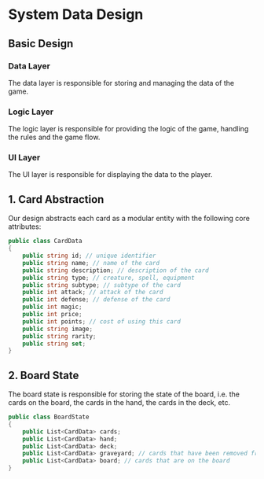 # System Data Design

## Basic Design

### Data Layer

The data layer is responsible for storing and managing the data of the game.

### Logic Layer

The logic layer is responsible for providing the logic of the game, handling the rules and the game flow.

### UI Layer

The UI layer is responsible for displaying the data to the player.

## 1. Card Abstraction

Our design abstracts each card as a modular entity with the following core attributes:

```cs
public class CardData
{
    public string id; // unique identifier
    public string name; // name of the card
    public string description; // description of the card
    public string type; // creature, spell, equipment
    public string subtype; // subtype of the card
    public int attack; // attack of the card
    public int defense; // defense of the card
    public int magic;
    public int price;
    public int points; // cost of using this card
    public string image;
    public string rarity;
    public string set;
}
```

## 2. Board State

The board state is responsible for storing the state of the board, i.e. the cards on the board, the cards in the hand, the cards in the deck, etc.

```cs
public class BoardState
{
    public List<CardData> cards;
    public List<CardData> hand;
    public List<CardData> deck;
    public List<CardData> graveyard; // cards that have been removed from the game
    public List<CardData> board; // cards that are on the board
}
```

